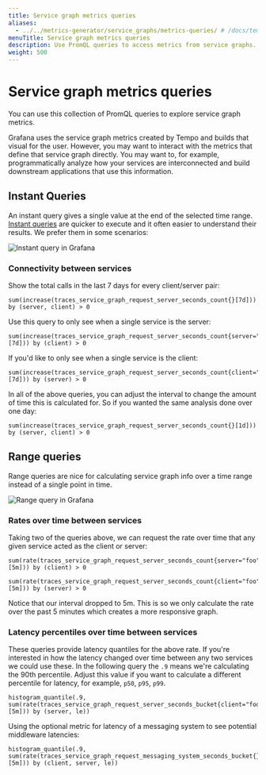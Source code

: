 ```yaml
---
title: Service graph metrics queries
aliases:
  - ../../metrics-generator/service_graphs/metrics-queries/ # /docs/tempo/next/metrics-generator/service_graphs/metrics-queries/
menuTitle: Service graph metrics queries
description: Use PromQL queries to access metrics from service graphs.
weight: 500
---
```


# Service graph metrics queries

You can use this collection of PromQL queries to explore service graph metrics.

Grafana uses the service graph metrics created by Tempo and builds that visual for the user.
However, you may want to interact with the metrics that define that service graph directly.
You may want to, for example, programmatically analyze how your services are interconnected and build downstream applications that use this information.

## Instant Queries

An instant query gives a single value at the end of the selected time range.
[Instant queries](https://prometheus.io/docs/prometheus/latest/querying/api/#instant-queries) are quicker to execute and it often easier to understand their results. We prefer them in some scenarios:

![Instant query in Grafana](/media/docs/tempo/metrics/screenshot-serv-graph-instant-query.png)

### Connectivity between services

Show the total calls in the last 7 days for every client/server pair:

```promql
sum(increase(traces_service_graph_request_server_seconds_count{}[7d])) by (server, client) > 0
```

Use this query to only see when a single service is the server:

```promql
sum(increase(traces_service_graph_request_server_seconds_count{server="foo"}[7d])) by (client) > 0
```

If you'd like to only see when a single service is the client:

```promql
sum(increase(traces_service_graph_request_server_seconds_count{client="foo"}[7d])) by (server) > 0
```

In all of the above queries, you can adjust the interval to change the amount of time this is calculated for. So if you wanted the same analysis done over one day:

```promql
sum(increase(traces_service_graph_request_server_seconds_count{}[1d])) by (server, client) > 0
```

## Range queries

Range queries are nice for calculating service graph info over a time range instead of a single point in time.

![Range query in Grafana](/media/docs/tempo/metrics/screenshot-serv-graph-range-query.png)

### Rates over time between services

Taking two of the queries above, we can request the rate over time that any given service acted as the client or server:

```promql
sum(rate(traces_service_graph_request_server_seconds_count{server="foo"}[5m])) by (client) > 0

sum(rate(traces_service_graph_request_server_seconds_count{client="foo"}[5m])) by (server) > 0
```

Notice that our interval dropped to 5m. This is so we only calculate the rate over the past 5 minutes which creates a more responsive graph.

### Latency percentiles over time between services

These queries provide latency quantiles for the above rate.
If you're interested in how the latency changed over time between any two services we could use these. In the following query the `.9` means we're calculating the 90th percentile.
Adjust this value if you want to calculate a different percentile for latency, for example, `p50`, `p95`, `p99`.

```promql
histogram_quantile(.9, sum(rate(traces_service_graph_request_server_seconds_bucket{client="foo"}[5m])) by (server, le))
```

Using the optional metric for latency of a messaging system to see potential middleware latencies:

```promql
histogram_quantile(.9, sum(rate(traces_service_graph_request_messaging_system_seconds_bucket{}[5m])) by (client, server, le))
```
